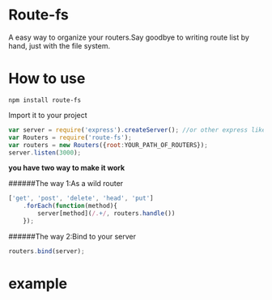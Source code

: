 Route-fs
========

A easy way to organize your routers.Say goodbye to writing route list by hand, just with the file system.

How to use
==========

```
npm install route-fs
```

Import it to your project
```javascript
var server = require('express').createServer(); //or other express like server
var Routers = require('route-fs');
var routers = new Routers({root:YOUR_PATH_OF_ROUTERS});
server.listen(3000);
```

**you have two way to make it work**

######The way 1:As a wild router
```javascript
['get', 'post', 'delete', 'head', 'put']
	.forEach(function(method){
    	server[method](/.+/, routers.handle())
    });
```

######The way 2:Bind to your server
```javascript
routers.bind(server);
```

example
=======